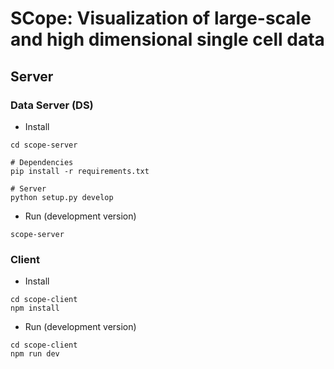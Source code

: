 # SCope: Visualization of large-scale and high dimensional single cell data

## Server

### Data Server (DS)

- Install
```
cd scope-server

# Dependencies
pip install -r requirements.txt

# Server
python setup.py develop
```

- Run (development version)
```
scope-server
```

### Client

- Install
```
cd scope-client
npm install
```

- Run (development version)
```
cd scope-client
npm run dev
```